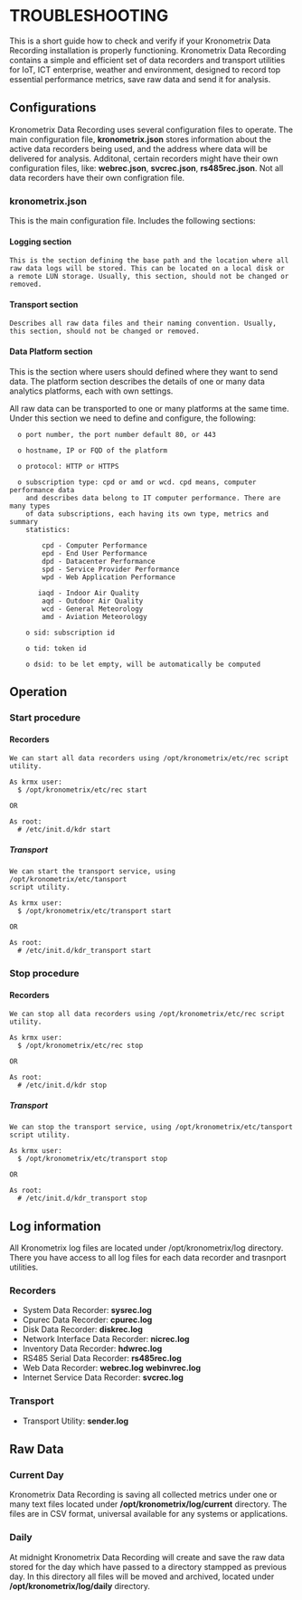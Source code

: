 # TROUBLESHOOTING

This is a short guide how to check and verify if your Kronometrix Data Recording installation is properly functioning. Kronometrix Data Recording contains a simple and efficient set of data recorders and transport utilities for IoT, ICT enterprise, weather and environment, designed to record top essential performance metrics, save raw data and send it for analysis.

## Configurations
Kronometrix Data Recording uses several configuration files to operate. The main configuration file, **kronometrix.json** stores information about the active data recorders being used, and the address where data will be delivered for analysis. Additonal, certain recorders might have their own configuration files, like: **webrec.json**, **svcrec.json**, **rs485rec.json**. Not all data recorders have their own configration file. 

### kronometrix.json

This is the main configuration file. Includes the following sections:

#### Logging section

    This is the section defining the base path and the location where all 
    raw data logs will be stored. This can be located on a local disk or 
    a remote LUN storage. Usually, this section, should not be changed or 
    removed.

#### Transport section

    Describes all raw data files and their naming convention. Usually, 
    this section, should not be changed or removed.

#### Data Platform section
 
This is the section where users should defined where they want to send data. The platform section describes the details of one or many data analytics platforms, each with own settings.

All raw data can be transported to one or many platforms at the same time. Under this section we need to define and configure, the following:

      o port number, the port number default 80, or 443
     
      o hostname, IP or FQD of the platform 
  
      o protocol: HTTP or HTTPS

      o subscription type: cpd or amd or wcd. cpd means, computer performance data 
        and describes data belong to IT computer performance. There are many types
        of data subscriptions, each having its own type, metrics and summary 
        statistics:

            cpd - Computer Performance
            epd - End User Performance
            dpd - Datacenter Performance
            spd - Service Provider Performance
            wpd - Web Application Performance

           iaqd - Indoor Air Quality
            aqd - Outdoor Air Quality
            wcd - General Meteorology
            amd - Aviation Meteorology

        o sid: subscription id

        o tid: token id

        o dsid: to be let empty, will be automatically be computed


## Operation

### Start procedure

#### Recorders

    We can start all data recorders using /opt/kronometrix/etc/rec script utility.

    As krmx user:
      $ /opt/kronometrix/etc/rec start

    OR

    As root:
      # /etc/init.d/kdr start

##### Transport
  
    We can start the transport service, using /opt/kronometrix/etc/tansport 
    script utility.
    
    As krmx user:
      $ /opt/kronometrix/etc/transport start

    OR

    As root:
      # /etc/init.d/kdr_transport start

### Stop procedure

#### Recorders

    We can stop all data recorders using /opt/kronometrix/etc/rec script utility.

    As krmx user:
      $ /opt/kronometrix/etc/rec stop

    OR

    As root:
      # /etc/init.d/kdr stop

##### Transport
  
    We can stop the transport service, using /opt/kronometrix/etc/tansport 
    script utility.
    
    As krmx user:
      $ /opt/kronometrix/etc/transport stop

    OR

    As root:
      # /etc/init.d/kdr_transport stop

## Log information

All Kronometrix log files are located under /opt/kronometrix/log directory. There you have access to all log files for each data recorder and trasnport utilities.

### Recorders

* System Data Recorder: **sysrec.log**
* Cpurec Data Recorder: **cpurec.log**
* Disk Data Recorder: **diskrec.log**
* Network Interface Data Recorder: **nicrec.log**
* Inventory Data Recorder: **hdwrec.log**
* RS485 Serial Data Recorder: **rs485rec.log**
* Web Data Recorder: **webrec.log** **webinvrec.log**
* Internet Service Data Recorder: **svcrec.log**  


### Transport

* Transport Utility: **sender.log** 


## Raw Data

### Current Day

Kronometrix Data Recording is saving all collected metrics under one or many text files located under **/opt/kronometrix/log/current** directory. The files are in CSV format, universal available for any systems or applications.

### Daily

At midnight Kronometrix Data Recording will create and save the raw data stored for the day which have passed to a directory stampped as previous day. In this directory all files will be moved and archived, located under **/opt/kronometrix/log/daily** directory. 



